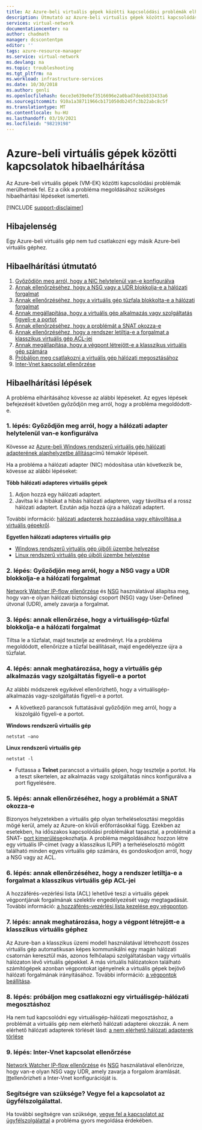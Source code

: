```yaml
---
title: Az Azure-beli virtuális gépek közötti kapcsolódási problémák elhárítása | Microsoft Docs
description: Útmutató az Azure-beli virtuális gépek közötti kapcsolódási problémák elhárításához és megoldásához.
services: virtual-network
documentationcenter: na
author: chadmath
manager: dcscontentpm
editor: ''
tags: azure-resource-manager
ms.service: virtual-network
ms.devlang: na
ms.topic: troubleshooting
ms.tgt_pltfrm: na
ms.workload: infrastructure-services
ms.date: 10/30/2018
ms.author: genli
ms.openlocfilehash: 6ece3e639e0ef3516696e2a0bad7deeb833433a6
ms.sourcegitcommit: 910a1a38711966cb171050db245fc3b22abc8c5f
ms.translationtype: MT
ms.contentlocale: hu-HU
ms.lasthandoff: 03/19/2021
ms.locfileid: "98219198"
---
```

# <a name="troubleshooting-connectivity-problems-between-azure-vms"></a>Azure-beli virtuális gépek közötti kapcsolatok hibaelhárítása

Az Azure-beli virtuális gépek (VM-EK) közötti kapcsolódási problémák merülhetnek fel. Ez a cikk a probléma megoldásához szükséges hibaelhárítási lépéseket ismerteti. 

[!INCLUDE [support-disclaimer](../../includes/support-disclaimer.md)]

## <a name="symptom"></a>Hibajelenség

Egy Azure-beli virtuális gép nem tud csatlakozni egy másik Azure-beli virtuális géphez.

## <a name="troubleshooting-guidance"></a>Hibaelhárítási útmutató 

1. [Győződjön meg arról, hogy a NIC helytelenül van-e konfigurálva](#step-1-check-whether-nic-is-misconfigured)
2. [Annak ellenőrzéséhez, hogy a NSG vagy a UDR blokkolja-e a hálózati forgalmat](#step-2-check-whether-network-traffic-is-blocked-by-nsg-or-udr)
3. [Annak ellenőrzéséhez, hogy a virtuális gép tűzfala blokkolta-e a hálózati forgalmat](#step-3-check-whether-network-traffic-is-blocked-by-vm-firewall)
4. [Annak megállapítása, hogy a virtuális gép alkalmazás vagy szolgáltatás figyeli-e a portot](#step-4-check-whether-vm-app-or-service-is-listening-on-the-port)
5. [Annak ellenőrzéséhez, hogy a problémát a SNAT okozza-e](#step-5-check-whether-the-problem-is-caused-by-snat)
6. [Annak ellenőrzéséhez, hogy a rendszer letiltja-e a forgalmat a klasszikus virtuális gép ACL-jei](#step-6-check-whether-traffic-is-blocked-by-acls-for-the-classic-vm)
7. [Annak megállapítása, hogy a végpont létrejött-e a klasszikus virtuális gép számára](#step-7-check-whether-the-endpoint-is-created-for-the-classic-vm)
8. [Próbáljon meg csatlakozni a virtuális gép hálózati megosztásához](#step-8-try-to-connect-to-a-vm-network-share)
9. [Inter-Vnet kapcsolat ellenőrzése](#step-9-check-inter-vnet-connectivity)

## <a name="troubleshooting-steps"></a>Hibaelhárítási lépések

A probléma elhárításához kövesse az alábbi lépéseket. Az egyes lépések befejezését követően győződjön meg arról, hogy a probléma megoldódott-e. 

### <a name="step-1-check-whether-nic-is-misconfigured"></a>1. lépés: Győződjön meg arról, hogy a hálózati adapter helytelenül van-e konfigurálva

Kövesse az [Azure-beli Windows rendszerű virtuális gép hálózati adapterének alaphelyzetbe állítása](../virtual-machines/troubleshooting/reset-network-interface.md)című témakör lépéseit. 

Ha a probléma a hálózati adapter (NIC) módosítása után következik be, kövesse az alábbi lépéseket:

**Több hálózati adapteres virtuális gépek**

1. Adjon hozzá egy hálózati adaptert.
2. Javítsa ki a hibákat a hibás hálózati adapteren, vagy távolítsa el a rossz hálózati adaptert.  Ezután adja hozzá újra a hálózati adaptert.

További információ: [hálózati adapterek hozzáadása vagy eltávolítása a virtuális gépekről](virtual-network-network-interface-vm.md).

**Egyetlen hálózati adapteres virtuális gép** 

- [Windows rendszerű virtuális gép újbóli üzembe helyezése](../virtual-machines/troubleshooting/redeploy-to-new-node-windows.md)
- [Linux rendszerű virtuális gép újbóli üzembe helyezése](../virtual-machines/troubleshooting/redeploy-to-new-node-linux.md)

### <a name="step-2-check-whether-network-traffic-is-blocked-by-nsg-or-udr"></a>2. lépés: Győződjön meg arról, hogy a NSG vagy a UDR blokkolja-e a hálózati forgalmat

[Network Watcher IP-flow ellenőrzése](../network-watcher/network-watcher-ip-flow-verify-overview.md) és [NSG](../network-watcher/network-watcher-nsg-flow-logging-overview.md) használatával állapítsa meg, hogy van-e olyan hálózati biztonsági csoport (NSG) vagy User-Defined útvonal (UDR), amely zavarja a forgalmat.

### <a name="step-3-check-whether-network-traffic-is-blocked-by-vm-firewall"></a>3. lépés: annak ellenőrzése, hogy a virtuálisgép-tűzfal blokkolja-e a hálózati forgalmat

Tiltsa le a tűzfalat, majd tesztelje az eredményt. Ha a probléma megoldódott, ellenőrizze a tűzfal beállításait, majd engedélyezze újra a tűzfalat.

### <a name="step-4-check-whether-vm-app-or-service-is-listening-on-the-port"></a>4. lépés: annak meghatározása, hogy a virtuális gép alkalmazás vagy szolgáltatás figyeli-e a portot

Az alábbi módszerek egyikével ellenőrizhető, hogy a virtuálisgép-alkalmazás vagy-szolgáltatás figyeli-e a portot.

- A következő parancsok futtatásával győződjön meg arról, hogy a kiszolgáló figyeli-e a portot.

**Windows rendszerű virtuális gép**

```console
netstat –ano
```

**Linux rendszerű virtuális gép**

```console
netstat -l
```

- Futtassa a **Telnet** parancsot a virtuális gépen, hogy tesztelje a portot. Ha a teszt sikertelen, az alkalmazás vagy szolgáltatás nincs konfigurálva a port figyelésére.

### <a name="step-5-check-whether-the-problem-is-caused-by-snat"></a>5. lépés: annak ellenőrzéséhez, hogy a problémát a SNAT okozza-e

Bizonyos helyzetekben a virtuális gép olyan terheléselosztási megoldás mögé kerül, amely az Azure-on kívüli erőforrásokkal függ. Ezekben az esetekben, ha időszakos kapcsolódási problémákat tapasztal, a problémát a SNAT- [port kimerülése](../load-balancer/load-balancer-outbound-connections.md)okozhatja. A probléma megoldásához hozzon létre egy virtuális IP-címet (vagy a klasszikus ILPIP) a terheléselosztó mögött található minden egyes virtuális gép számára, és gondoskodjon arról, hogy a NSG vagy az ACL. 

### <a name="step-6-check-whether-traffic-is-blocked-by-acls-for-the-classic-vm"></a>6. lépés: annak ellenőrzéséhez, hogy a rendszer letiltja-e a forgalmat a klasszikus virtuális gép ACL-jei

A hozzáférés-vezérlési lista (ACL) lehetővé teszi a virtuális gépek végpontjának forgalmának szelektív engedélyezését vagy megtagadását. További információ: [a hozzáférés-vezérlési lista kezelése egy végponton](/previous-versions/azure/virtual-machines/windows/classic/setup-endpoints#manage-the-acl-on-an-endpoint).

### <a name="step-7-check-whether-the-endpoint-is-created-for-the-classic-vm"></a>7. lépés: annak meghatározása, hogy a végpont létrejött-e a klasszikus virtuális géphez

Az Azure-ban a klasszikus üzemi modell használatával létrehozott összes virtuális gép automatikusan képes kommunikálni egy magán hálózati csatornán keresztül más, azonos felhőalapú szolgáltatásban vagy virtuális hálózaton lévő virtuális gépekkel. A más virtuális hálózatokon található számítógépek azonban végpontokat igényelnek a virtuális gépek bejövő hálózati forgalmának irányításához. További információ: [a végpontok beállítása](/previous-versions/azure/virtual-machines/windows/classic/setup-endpoints).

### <a name="step-8-try-to-connect-to-a-vm-network-share"></a>8. lépés: próbáljon meg csatlakozni egy virtuálisgép-hálózati megosztáshoz

Ha nem tud kapcsolódni egy virtuálisgép-hálózati megosztáshoz, a problémát a virtuális gép nem elérhető hálózati adapterei okozzák. A nem elérhető hálózati adapterek törlését lásd: [a nem elérhető hálózati adapterek törlése](../virtual-machines/troubleshooting/reset-network-interface.md#delete-the-unavailable-nics)

### <a name="step-9-check-inter-vnet-connectivity"></a>9. lépés: Inter-Vnet kapcsolat ellenőrzése

[Network Watcher IP-flow ellenőrzése](../network-watcher/network-watcher-ip-flow-verify-overview.md) és [NSG](../network-watcher/network-watcher-nsg-flow-logging-overview.md) használatával ellenőrizze, hogy van-e olyan NSG vagy UDR, amely zavarja a forgalom áramlását. [Itt](https://support.microsoft.com/en-us/help/4032151/configuring-and-validating-vnet-or-vpn-connections)ellenőrizheti a Inter-Vnet konfigurációját is.

### <a name="need-help-contact-support"></a>Segítségre van szüksége? Vegye fel a kapcsolatot az ügyfélszolgálattal.
Ha további segítségre van szüksége, [vegye fel a kapcsolatot az ügyfélszolgálattal](https://portal.azure.com/?#blade/Microsoft_Azure_Support/HelpAndSupportBlade) a probléma gyors megoldása érdekében.